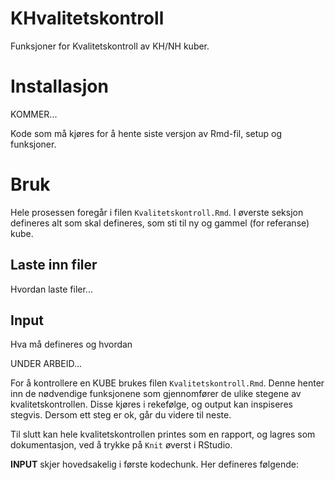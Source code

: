 # KHvalitetskontroll

Funksjoner for Kvalitetskontroll av KH/NH kuber.

# Installasjon

KOMMER...

Kode som må kjøres for å hente siste versjon av Rmd-fil, setup og funksjoner.

# Bruk

Hele prosessen foregår i filen `Kvalitetskontroll.Rmd`. I øverste seksjon defineres alt som skal defineres, som sti til ny og gammel (for referanse) kube. 

## Laste inn filer

Hvordan laste filer...

## Input

Hva må defineres og hvordan



UNDER ARBEID...

For å kontrollere en KUBE brukes filen `Kvalitetskontroll.Rmd`. Denne henter inn de nødvendige funksjonene som gjennomfører de ulike stegene av kvalitetskontrollen. Disse kjøres i rekefølge, og output kan inspiseres stegvis. Dersom ett steg er ok, går du videre til neste. 

Til slutt kan hele kvalitetskontrollen printes som en rapport, og lagres som dokumentasjon, ved å trykke på `Knit` øverst i RStudio.

**INPUT** skjer hovedsakelig i første kodechunk. Her defineres følgende: